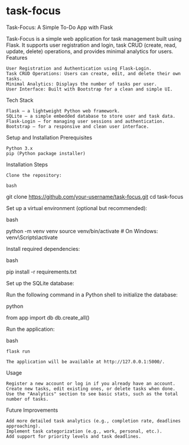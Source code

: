 # task-focus
Task-Focus: A Simple To-Do App with Flask

Task-Focus is a simple web application for task management built using Flask. It supports user registration and login, task CRUD (create, read, update, delete) operations, and provides minimal analytics for users.
Features

    User Registration and Authentication using Flask-Login.
    Task CRUD Operations: Users can create, edit, and delete their own tasks.
    Minimal Analytics: Displays the number of tasks per user.
    User Interface: Built with Bootstrap for a clean and simple UI.

Tech Stack

    Flask — a lightweight Python web framework.
    SQLite — a simple embedded database to store user and task data.
    Flask-Login — for managing user sessions and authentication.
    Bootstrap — for a responsive and clean user interface.

Setup and Installation
Prerequisites

    Python 3.x
    pip (Python package installer)

Installation Steps

    Clone the repository:

    bash

git clone https://github.com/your-username/task-focus.git
cd task-focus

Set up a virtual environment (optional but recommended):

bash

python -m venv venv
source venv/bin/activate  # On Windows: venv\Scripts\activate

Install required dependencies:

bash

pip install -r requirements.txt

Set up the SQLite database:

Run the following command in a Python shell to initialize the database:

python

from app import db
db.create_all()

Run the application:

bash

    flask run

    The application will be available at http://127.0.0.1:5000/.

Usage

    Register a new account or log in if you already have an account.
    Create new tasks, edit existing ones, or delete tasks when done.
    Use the "Analytics" section to see basic stats, such as the total number of tasks.

Future Improvements

    Add more detailed task analytics (e.g., completion rate, deadlines approaching).
    Implement task categorization (e.g., work, personal, etc.).
    Add support for priority levels and task deadlines.

